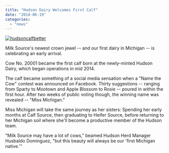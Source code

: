 ```yaml
---
title: "Hudson Dairy Welcomes First Calf"
date: "2014-06-19"
categories: 
  - "news"
---
```


[![hudsoncalfbetter](http://milk-source.local/wp-content/uploads/2014/06/hudsoncalfbetter-274x300.png)](http://milk-source.local/wp-content/uploads/2014/06/hudsoncalfbetter.png)

Milk Source's newest crown jewel -- and our first dairy in Michigan -- is celebrating an early arrival.

Cow No. 20001 became the first calf born at the newly-minted Hudson Dairy, which began operations in mid 2014.

The calf became something of a social media sensation when a "Name the Cow" contest was announced on Facebook. Thirty suggestions -- ranging from Sparty to Mootown and Apple Blossom to Rosie -- poured in within the first hour. After two weeks of public voting though, the winning name was revealed -- "Miss Michigan."

Miss Michigan will take the same journey as her sisters: Spending her early months at Calf Source, then graduating to Heifer Source, before returning to her Michigan soil where she'll become a productive member of the Hudson team.

"Milk Source may have a lot of cows," beamed Hudson Herd Manager Husbaldo Dominguez, "but this beauty will always be our 'first Michigan native.'"

